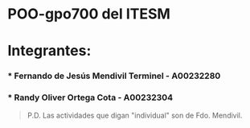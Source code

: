 # POO-gpo700 del ITESM
# Integrantes:
### * Fernando de Jesús Mendivil Terminel - A00232280
### * Randy Oliver Ortega Cota - A00232304

> P.D. Las actividades que digan "individual" son de Fdo. Mendivil.
